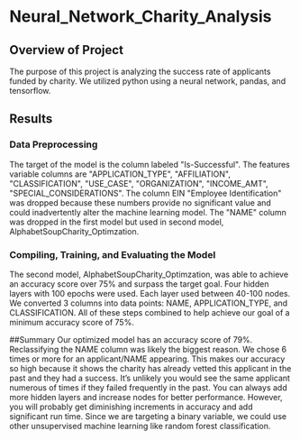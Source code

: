 # Neural_Network_Charity_Analysis

## Overview of Project
The purpose of this project is analyzing the success rate of applicants funded by charity. We utilized python using a neural network, pandas, and tensorflow.

## Results
### Data Preprocessing
The target of the model is the column labeled "Is-Successful". The features variable columns are "APPLICATION_TYPE", "AFFILIATION", "CLASSIFICATION", "USE_CASE", "ORGANIZATION", "INCOME_AMT", "SPECIAL_CONSIDERATIONS". The column EIN "Employee Identification" was dropped because these numbers provide no significant value and could inadvertently alter the machine learning model. The "NAME" column was dropped in the first model but used in second model, AlphabetSoupCharity_Optimzation.

### Compiling, Training, and Evaluating the Model
The second model, AlphabetSoupCharity_Optimzation, was able to achieve an accuracy score over 75% and surpass the target goal. Four hidden layers with 100 epochs were used. Each layer used between 40-100 nodes. We converted 3 columns into data points: NAME, APPLICATION_TYPE, and CLASSIFICATION. All of these steps combined to help achieve our goal of a minimum accuracy score of 75%. 

##Summary
Our optimized model has an accuracy score of 79%. Reclassifying the NAME column was likely the biggest reason. We chose 6 times or more for an applicant/NAME appearing. This makes our accuracy so high because it shows the charity has already vetted this applicant in the past and they had a success. It’s unlikely you would see the same applicant numerous of times if they failed frequently in the past. You can always add more hidden layers and increase nodes for better performance. However, you will probably get diminishing increments in accuracy and add significant run time. Since we are targeting a binary variable, we could use other unsupervised machine learning like random forest classification.
